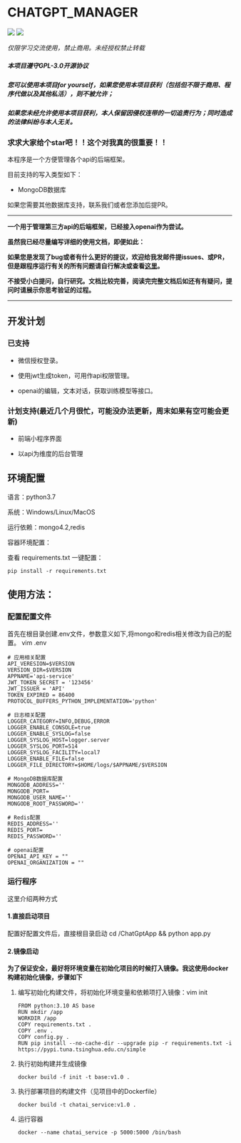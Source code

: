 # CHATGPT_MANAGER



[![](https://img.shields.io/badge/python-3-brightgreen.svg)](https://www.python.org/downloads/)
<img src="https://img.shields.io/badge/license-GPL--3.0-brightgreen">

*仅限学习交流使用，禁止商用。未经授权禁止转载*


##### 本项目遵守GPL-3.0开源协议

##### 您可以使用本项目for yourself，如果您使用本项目获利（包括但不限于商用、程序代做以及其他私活），则不被允许；

##### 如果您未经允许使用本项目获利，本人保留因侵权连带的一切追责行为；同时造成的法律纠纷与本人无关。



### 求求大家给个star吧！！这个对我真的很重要！！

本程序是一个方便管理各个api的后端框架。

目前支持的写入类型如下：
- MongoDB数据库

如果您需要其他数据库支持，联系我们或者您添加后提PR。

***

**一个用于管理第三方api的后端框架，已经接入openai作为尝试。**

**虽然我已经尽量编写详细的使用文档，即便如此：**

**如果您是发现了bug或者有什么更好的提议，欢迎给我发邮件提issues、或PR，但是跟程序运行有关的所有问题请自行解决或查看[这里](https://github.com/yancyuu/spider/issues)。**

**不接受小白提问，自行研究。文档比较完善，阅读完完整文档后如还有有疑问，提问时请展示你思考验证的过程。**

***

## 开发计划

### 已支持
- 微信授权登录。

- 使用jwt生成token，可用作api权限管理。

- openai的编辑，文本对话，获取训练模型等接口。


### 计划支持(最近几个月很忙，可能没办法更新，周末如果有空可能会更新)

- 前端小程序界面

- 以api为维度的后台管理

## 环境配置
语言：python3.7

系统：Windows/Linux/MacOS

运行依赖：mongo4.2,redis

容器环境配置：

查看 requirements.txt 一键配置：

    pip install -r requirements.txt

## 使用方法：


### 配置配置文件
首先在根目录创建.env文件，参数意义如下,将mongo和redis相关修改为自己的配置。
vim .env
     
    # 应用相关配置
    API_VERESION=$VERSION
    VERSION_DIR=$VERSION
    APPNAME='api-service'
    JWT_TOKEN_SECRET = '123456'
    JWT_ISSUER = 'API'
    TOKEN_EXPIRED = 86400
    PROTOCOL_BUFFERS_PYTHON_IMPLEMENTATION='python'
    
    # 日志相关配置
    LOGGER_CATEGORY=INFO,DEBUG,ERROR
    LOGGER_ENABLE_CONSOLE=true
    LOGGER_ENABLE_SYSLOG=false
    LOGGER_SYSLOG_HOST=logger.server
    LOGGER_SYSLOG_PORT=514
    LOGGER_SYSLOG_FACILITY=local7
    LOGGER_ENABLE_FILE=false
    LOGGER_FILE_DIRECTORY=$HOME/logs/$APPNAME/$VERSION
    
    # MongoDB数据库配置
    MONGODB_ADDRESS=''
    MONGODB_PORT=
    MONGODB_USER_NAME=''
    MONGODB_ROOT_PASSWORD=''
    
    # Redis配置
    REDIS_ADDRESS=''
    REDIS_PORT=
    REDIS_PASSWORD=''
    
    # openai配置
    OPENAI_API_KEY = ""
    OPENAI_ORGANIZATION = ""

    


### 运行程序
这里介绍两种方式

#### 1.直接启动项目

配置好配置文件后，直接根目录启动 
cd /ChatGptApp && python app.py

#### 2.镜像启动

**为了保证安全，最好将环境变量在初始化项目的时候打入镜像。我这使用docker构建初始化镜像，步骤如下**
1. 编写初始化构建文件，将初始化环境变量和依赖项打入镜像：vim init

       FROM python:3.10 AS base
       RUN mkdir /app
       WORKDIR /app
       COPY requirements.txt .
       COPY .env .
       COPY config.py .
       RUN pip install --no-cache-dir --upgrade pip -r requirements.txt -i https://pypi.tuna.tsinghua.edu.cn/simple

2. 执行初始构建并生成镜像
  
       docker build -f init -t base:v1.0 .
3. 执行部署项目的构建文件（见项目中的Dockerfile）

       docker build -t chatai_service:v1.0 .

4. 运行容器

       docker --name chatai_service -p 5000:5000 /bin/bash 

